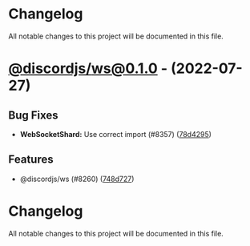 # Changelog

All notable changes to this project will be documented in this file.

# [@discordjs/ws@0.1.0](https://github.com/discordjs/discord.js/tree/@discordjs/ws@0.1.0) - (2022-07-27)

## Bug Fixes

- **WebSocketShard:** Use correct import (#8357) ([78d4295](https://github.com/discordjs/discord.js/commit/78d4295a40b83ea4f7cc830ff81927cba2d1d3f0))

## Features

- @discordjs/ws (#8260) ([748d727](https://github.com/discordjs/discord.js/commit/748d7271c45796479a29d8ed3101421de09ef867))

# Changelog

All notable changes to this project will be documented in this file.
